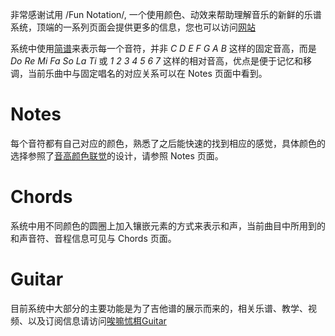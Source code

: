 非常感谢试用 /Fun Notation/, 一个使用颜色、动效来帮助理解音乐的新鲜的乐谱系统，顶端的一系列页面会提供更多的信息，您也可以访问[网站](https://www.notation.fun)

系统中使用[简谱](https://baike.baidu.com/item/%E7%B0%A1%E8%AD%9C/392380/)来表示每一个音符，并非 *C D E F G A B* 这样的固定音高，而是 *Do Re Mi Fa So La Ti* 或 *1 2 3 4 5 6 7* 这样的相对音高，优点是便于记忆和移调，当前乐曲中与固定唱名的对应关系可以在 Notes 页面中看到。

# Notes
每个音符都有自己对应的颜色，熟悉了之后能快速的找到相应的感觉，具体颜色的选择参照了[音高颜色联觉](https://en.wikipedia.org/wiki/Chromesthesia)的设计，请参照 Notes 页面。

# Chords
系统中用不同颜色的圆圈上加入镶嵌元素的方式来表示和声，当前曲目中所用到的和声音符、音程信息可见与 Chords 页面。

# Guitar
目前系统中大部分的主要功能是为了吉他谱的展示而来的，相关乐谱、教学、视频、以及订阅信息请访问[唉嘛怵栮Guitar](https://www.amateurguitar.cn)
